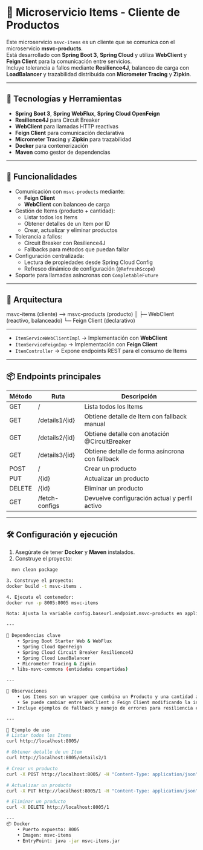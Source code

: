 
# 🧩 Microservicio Items - Cliente de Productos

Este microservicio `msvc-items` es un cliente que se comunica con el microservicio **msvc-products**.  
Está desarrollado con **Spring Boot 3**, **Spring Cloud** y utiliza **WebClient** y **Feign Client** para la comunicación entre servicios.  
Incluye tolerancia a fallos mediante **Resilience4J**, balanceo de carga con **LoadBalancer** y trazabilidad distribuida con **Micrometer Tracing** y **Zipkin**.

---

## 🚀 Tecnologías y Herramientas

- **Spring Boot 3**, **Spring WebFlux**, **Spring Cloud OpenFeign**  
- **Resilience4J** para Circuit Breaker  
- **WebClient** para llamadas HTTP reactivas  
- **Feign Client** para comunicación declarativa  
- **Micrometer Tracing** y **Zipkin** para trazabilidad  
- **Docker** para contenerización  
- **Maven** como gestor de dependencias

---

## 🧩 Funcionalidades

- Comunicación con `msvc-products` mediante:
  - **Feign Client**
  - **WebClient** con balanceo de carga
- Gestión de Items (producto + cantidad):
  - Listar todos los Items
  - Obtener detalles de un Item por ID
  - Crear, actualizar y eliminar productos
- Tolerancia a fallos:
  - Circuit Breaker con Resilience4J
  - Fallbacks para métodos que puedan fallar
- Configuración centralizada:
  - Lectura de propiedades desde Spring Cloud Config
  - Refresco dinámico de configuración (`@RefreshScope`)
- Soporte para llamadas asíncronas con `CompletableFuture`

---

## 🧱 Arquitectura

msvc-items (cliente) --> msvc-products (producto)
│
├─ WebClient (reactivo, balanceado)
└─ Feign Client (declarativo)

---

- `ItemServiceWebClientImpl` → Implementación con **WebClient**
- `ItemServiceFeignImp` → Implementación con **Feign Client**
- `ItemController` → Expone endpoints REST para el consumo de Items

---

## 📦 Endpoints principales

| Método | Ruta | Descripción |
|--------|------|------------|
| GET | / | Lista todos los Items |
| GET | /details1/{id} | Obtiene detalle de Item con fallback manual |
| GET | /details2/{id} | Obtiene detalle con anotación @CircuitBreaker |
| GET | /details3/{id} | Obtiene detalle de forma asíncrona con fallback |
| POST | / | Crear un producto |
| PUT | /{id} | Actualizar un producto |
| DELETE | /{id} | Eliminar un producto |
| GET | /fetch-configs | Devuelve configuración actual y perfil activo |

---

## 🛠 Configuración y ejecución

1. Asegúrate de tener **Docker** y **Maven** instalados.
2. Construye el proyecto:
```bash
  mvn clean package

3. Construye el proyecto:
docker build -t msvc-items .

4. Ejecuta el contenedor:
docker run -p 8005:8005 msvc-items

Nota: Ajusta la variable config.baseurl.endpoint.msvc-products en application.yml o Config Server según la URL del microservicio msvc-products.

---

🔧 Dependencias clave
	• Spring Boot Starter Web & WebFlux
	• Spring Cloud OpenFeign
	• Spring Cloud Circuit Breaker Resilience4J
	• Spring Cloud LoadBalancer
	• Micrometer Tracing & Zipkin
  • libs-msvc-commons (entidades compartidas)

---

📌 Observaciones
	• Los Items son un wrapper que combina un Producto y una cantidad aleatoria para demostración.
	• Se puede cambiar entre WebClient o Feign Client modificando la inyección del ItemService.
  • Incluye ejemplos de fallback y manejo de errores para resiliencia en llamadas remotas.

---

🧪 Ejemplo de uso
# Listar todos los Items
curl http://localhost:8005/

# Obtener detalle de un Item
curl http://localhost:8005/details2/1

# Crear un producto
curl -X POST http://localhost:8005/ -H "Content-Type: application/json" -d '{"name":"Camera Canon","price":700.0}'

# Actualizar un producto
curl -X PUT http://localhost:8005/1 -H "Content-Type: application/json" -d '{"name":"Camera Nikon","price":650.0}'

# Eliminar un producto
curl -X DELETE http://localhost:8005/1

---
📦 Docker
	• Puerto expuesto: 8005
	• Imagen: msvc-items
	• EntryPoint: java -jar msvc-items.jar





